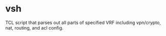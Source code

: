 # vsh
TCL script that parses out all parts of specified VRF including vpn/crypto, nat, routing, and acl config.
